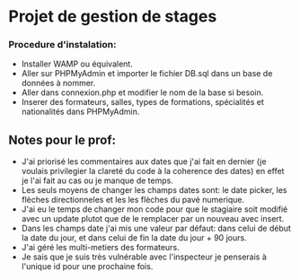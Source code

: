# Projet de gestion de stages
### Procedure d'instalation:
- Installer WAMP ou équivalent.
- Aller sur PHPMyAdmin et importer le fichier DB.sql dans un base de données à nommer.
- Aller dans connexion.php et modifier le nom de la base si besoin.
- Inserer des formateurs, salles, types de formations, spécialités et nationalités dans PHPMyAdmin.
## Notes pour le prof:
- J'ai priorisé les commentaires aux dates que j'ai fait en dernier (je voulais privilegier la clareté du code à la coherence des dates) en effet je l'ai fait au cas ou je manque de temps.
- Les seuls moyens de changer les champs dates sont: le date picker, les flèches directionneles et les les flèches du pavé numerique.
- J'ai eu le temps de changer mon code pour que le stagiaire soit modifié avec un update plutot que de le remplacer par un nouveau avec insert.
- Dans les champs date j'ai mis une valeur par défaut: dans celui de début la date du jour, et dans celui de fin la date du jour + 90 jours.
- J'ai géré les multi-metiers des formateurs.
- Je sais que je suis très vulnérable avec l'inspecteur je penserais à l'unique id pour une prochaine fois.